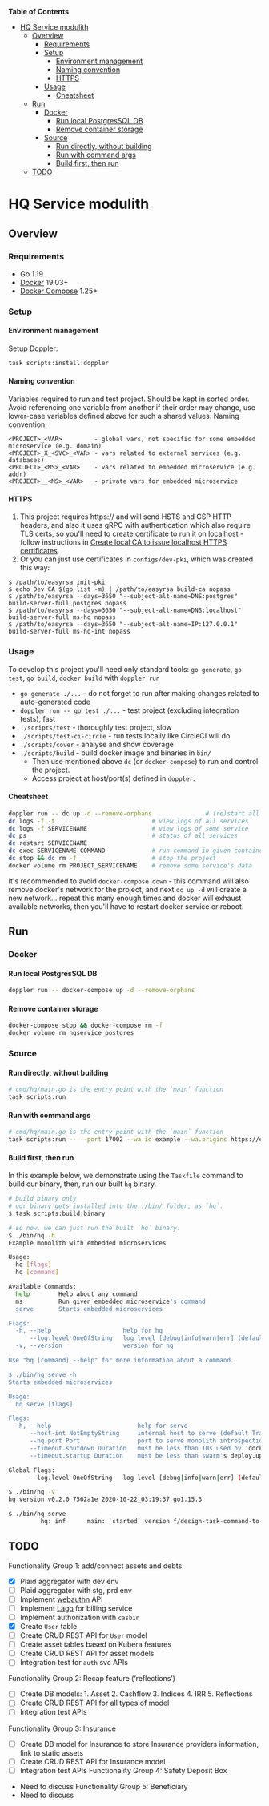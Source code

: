 <!-- START doctoc generated TOC please keep comment here to allow auto update -->
<!-- DON'T EDIT THIS SECTION, INSTEAD RE-RUN doctoc TO UPDATE -->
**Table of Contents**

- [HQ Service modulith](#hq-service-modulith)
  - [Overview](#overview)
    - [Requirements](#requirements)
    - [Setup](#setup)
      - [Environment management](#environment-management)
      - [Naming convention](#naming-convention)
      - [HTTPS](#https)
    - [Usage](#usage)
      - [Cheatsheet](#cheatsheet)
  - [Run](#run)
    - [Docker](#docker)
      - [Run local PostgresSQL DB](#run-local-postgressql-db)
      - [Remove container storage](#remove-container-storage)
    - [Source](#source)
      - [Run directly, without building](#run-directly-without-building)
      - [Run with command args](#run-with-command-args)
      - [Build first, then run](#build-first-then-run)
  - [TODO](#todo)

<!-- END doctoc generated TOC please keep comment here to allow auto update -->

# HQ Service modulith

## Overview
### Requirements

- Go 1.19
- [Docker](https://docs.docker.com/install/) 19.03+
- [Docker Compose](https://docs.docker.com/compose/install/) 1.25+

### Setup
#### Environment management

Setup Doppler:

```bash
task scripts:install:doppler
```

#### Naming convention

Variables required to run and test project.
Should be kept in sorted order.
Avoid referencing one variable from another if their order may change,
use lower-case variables defined above for such a shared values.
Naming convention:

```
<PROJECT>_<VAR>         - global vars, not specific for some embedded microservice (e.g. domain)
<PROJECT>_X_<SVC>_<VAR> - vars related to external services (e.g. databases)
<PROJECT>_<MS>_<VAR>    - vars related to embedded microservice (e.g. addr)
<PROJECT>__<MS>_<VAR>   - private vars for embedded microservice
```

#### HTTPS

1. This project requires https:// and will send HSTS and CSP HTTP headers,
   and also it uses gRPC with authentication which also require TLS certs,
   so you'll need to create certificate to run it on localhost - follow
   instructions in [Create local CA to issue localhost HTTPS
   certificates](https://gist.github.com/powerman/2fc4b1a5aee62dd9491cee7f75ead0b4).
2. Or you can just use certificates in `configs/dev-pki`, which
   was created this way:

```
$ /path/to/easyrsa init-pki
$ echo Dev CA $(go list -m) | /path/to/easyrsa build-ca nopass
$ /path/to/easyrsa --days=3650 "--subject-alt-name=DNS:postgres" build-server-full postgres nopass
$ /path/to/easyrsa --days=3650 "--subject-alt-name=DNS:localhost" build-server-full ms-hq nopass
$ /path/to/easyrsa --days=3650 "--subject-alt-name=IP:127.0.0.1" build-server-full ms-hq-int nopass
```

### Usage

To develop this project you'll need only standard tools: `go generate`,
`go test`, `go build`, `docker build` with `doppler run`

- `go generate ./...` - do not forget to run after making changes related
  to auto-generated code
- `doppler run -- go test ./...` - test project (excluding integration tests), fast
- `./scripts/test` - thoroughly test project, slow
- `./scripts/test-ci-circle` - run tests locally like CircleCI will do
- `./scripts/cover` - analyse and show coverage
- `./scripts/build` - build docker image and binaries in `bin/`
  - Then use mentioned above `dc` (or `docker-compose`) to run and control
    the project.
  - Access project at host/port(s) defined in `doppler`.

#### Cheatsheet

```sh
doppler run -- dc up -d --remove-orphans               # (re)start all project's services
dc logs -f -t                           # view logs of all services
dc logs -f SERVICENAME                  # view logs of some service
dc ps                                   # status of all services
dc restart SERVICENAME
dc exec SERVICENAME COMMAND             # run command in given container
dc stop && dc rm -f                     # stop the project
docker volume rm PROJECT_SERVICENAME    # remove some service's data
```

It's recommended to avoid `docker-compose down` - this command will also
remove docker's network for the project, and next `dc up -d` will create a
new network… repeat this many enough times and docker will exhaust
available networks, then you'll have to restart docker service or reboot.

## Run

### Docker

#### Run local PostgresSQL DB

```bash
doppler run -- docker-compose up -d --remove-orphans
```

#### Remove container storage

```bash
docker-compose stop && docker-compose rm -f
docker volume rm hqservice_postgres
```

### Source

#### Run directly, without building

```bash
# cmd/hq/main.go is the entry point with the `main` function
task scripts:run
```

#### Run with command args
```bash
# cmd/hq/main.go is the entry point with the `main` function
task scripts:run -- --port 17002 --wa.id example --wa.origins https://example.com,android:apk-key-hash:your_apk_hash  # Specific auth service running on port `17002` with webauthn ID equals `example`; webauthn origns equals `https://example.com,android:apk-key-hash:your_apk_hash`  
```
#### Build first, then run

In this example below, we demonstrate using the `Taskfile` command to build our binary, then, run our built `hq` binary.

```bash
# build binary only
# our binary gets installed into the ./bin/ folder, as `hq`.
$ task scripts:build:binary

# so now, we can just run the built `hq` binary.
$ ./bin/hq -h
Example monolith with embedded microservices

Usage:
  hq [flags]
  hq [command]

Available Commands:
  help        Help about any command
  ms          Run given embedded microservice's command
  serve       Starts embedded microservices

Flags:
  -h, --help                    help for hq
      --log.level OneOfString   log level [debug|info|warn|err] (default debug)
  -v, --version                 version for hq

Use "hq [command] --help" for more information about a command.

$ ./bin/hq serve -h
Starts embedded microservices

Usage:
  hq serve [flags]

Flags:
  -h, --help                        help for serve
      --host-int NotEmptyString     internal host to serve (default Trans-MacBook-Pro-2.local)
      --hq.port Port                port to serve monolith introspection (default 17000)
      --timeout.shutdown Duration   must be less than 10s used by 'docker stop' between SIGTERM and SIGKILL (default 9s)
      --timeout.startup Duration    must be less than swarm's deploy.update_config.monitor (default 3s)

Global Flags:
      --log.level OneOfString   log level [debug|info|warn|err] (default debug)

$ ./bin/hq -v
hq version v0.2.0 7562a1e 2020-10-22_03:19:37 go1.15.3

$ ./bin/hq serve
         hq: inf      main: `started` version f/design-task-command-to-run-hqservice 51adc59-dirty 2023-02-15_09:36:06
```

## TODO

Functionality Group 1: add/connect assets and debts

- [x] Plaid aggregator with dev env
- [ ] Plaid aggregator with stg, prd env
- [ ] Implement [webauthn](https://github.com/go-webauthn/webauthn) API
- [ ] Implement [Lago](https://www.getlago.com/resources/compare/lago-vs-stripe) for billing service
- [ ] Implement authorization with `casbin`
- [x] Create `User` table
- [ ] Create CRUD REST API for `User` model
- [ ] Create asset tables based on Kubera features
- [ ] Create CRUD REST API for asset models
- [ ] Integration test for `auth` svc APIs

Functionality Group 2: Recap feature (‘reflections’)

- [ ] Create DB models: 1. Asset 2. Cashflow 3. Indices 4. IRR 5. Reflections
- [ ] Create CRUD REST API for all types of model
- [ ] Integration test APIs

Functionality Group 3: Insurance

- [ ] Create DB model for Insurance to store Insurance providers information, link to static assets
- [ ] Create CRUD REST API for Insurance model
- [ ] Integration test APIs
      Functionality Group 4: Safety Deposit Box
- Need to discuss
  Functionality Group 5: Beneficiary
- Need to discuss
